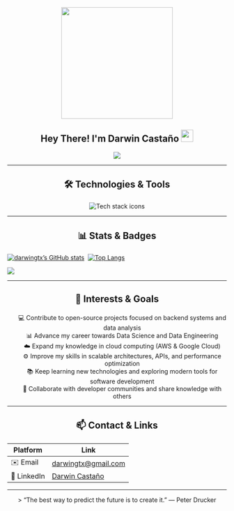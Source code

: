 
<h2 align="center">
  <img align="center" height="256px" src="https://user-images.githubusercontent.com/51513908/150689872-eaa21d9a-7c65-4662-938c-26091c09cd70.svg"> 
  <br>
  <br>
  Hey There! I'm Darwin Castaño <img src="https://media.giphy.com/media/hvRJCLFzcasrR4ia7z/giphy.gif" width="28">
</h2>
<p align="center">
  <img src="https://readme-typing-svg.herokuapp.com?color=%2336BCF7&size=48&center=true&width=500&height=100&lines=Developer;AI+Developer;Tech+Passionate;C%2B%2B+Lover">
</p>

---
## <p align="center">🛠️ Technologies & Tools</p>
<p align="center">
  <img src="https://skillicons.dev/icons?i=python,java,typescript,react,spring,aws,gcp,mongodb,postgresql,vscode,arduino,blender,html,css,linux,nestjs,notion,postman,pnpm,prisma,supabase,vite,webstorm&theme=dark" alt="Tech stack icons" />
</p>

---




## <p align="center">📊 Stats & Badges</p>


[![darwingtx’s GitHub stats](https://github-readme-stats.ujwalkandi.vercel.app/api?username=darwingtx&count_private=true&show_icons=true&theme=blue-green&hide_rank=false&hide=stars&include_all_commits=true)](https://github.com/darwingtx?tab=repositories)&nbsp;&nbsp;[![Top Langs](https://github-readme-stats.ujwalkandi.vercel.app/api/top-langs/?username=darwingtx&layout=compact&langs_count=6&theme=blue-green)](https://github.com/darwingtx)
 
![](https://komarev.com/ghpvc/?username=darwingtx&color=blue)


---




## <p align="center">🎯 Interests & Goals</p>

<p align="center">
  <ul style="list-style: none; text-align: center;">
    <li>💻 Contribute to open-source projects focused on backend systems and data analysis</li>
    <li>📊 Advance my career towards Data Science and Data Engineering</li>
    <li>☁️ Expand my knowledge in cloud computing (AWS & Google Cloud)</li>
    <li>⚙️ Improve my skills in scalable architectures, APIs, and performance optimization</li>
    <li>📚 Keep learning new technologies and exploring modern tools for software development</li>
    <li>🤝 Collaborate with developer communities and share knowledge with others</li>
  </ul>
</p>


---

## <p align="center">📫 Contact & Links</p>


| Platform | Link |
|----------|------|
| ✉️ Email | darwingtx@gmail.com |
| 🔗 LinkedIn | [Darwin Castaño](https://www.linkedin.com/in/darwincastao) |

---

<p align="center">
> “The best way to predict the future is to create it.” — Peter Drucker  



